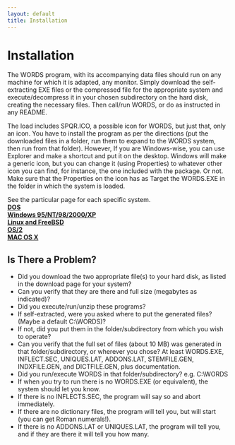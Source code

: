 ```yaml
---
layout: default
title: Installation
---
```


Installation
============

The WORDS program, with its accompanying data files should run on any
machine for which it is adapted, any monitor.  Simply download the
self-extracting EXE files or the compressed file for the appropriate
system and execute/decompress it in your chosen subdirectory on the hard
disk, creating the necessary files.  Then call/run WORDS, or do as instructed
in any README.

The load includes SPQR.ICO, a possible icon for WORDS,
but just that, only an icon.
You have to install the program as per the directions
(put the downloaded files in a folder,
run them to expand to the WORDS system, then run from that folder).
However, If you are Windows-wise, you can use Explorer and
make a shortcut and put it on the desktop.
Windows will make a generic icon,
but you can change it (using Properties)
to whatever other icon you can find, for instance,
the one included with the package.  Or not.
Make sure that the Properties on the icon
has as Target the WORDS.EXE
in the folder in which the system is loaded.

See the particular page for each specific system.  <BR>
<A HREF="http://www.erols.com/whitaker/wordsdos.htm"><B>DOS</B></A><BR>
<A HREF="http://www.erols.com/whitaker/wordsw95.htm"><B>Windows 95/NT/98/2000/XP</B></A><BR>
<A HREF="http://www.erols.com/whitaker/wordslux.htm"><B>Linux and FreeBSD</B></A><BR>
<A HREF="http://www.erols.com/whitaker/wordsos2.htm"><B>OS/2</B></A><BR>
<A HREF="http://www.erols.com/whitaker/wordsmac.htm"><B>MAC OS X</B></A><BR>

Is There a Problem?
-------------------

* Did you download the two appropriate file(s) to your hard disk, as listed in the download page for your system?
* Can you verify that they are there and full size (megabytes as indicated)?
* Did you execute/run/unzip these programs?
* If self-extracted, were you asked where to put the generated files? (Maybe a default C:\WORDS)?
* If not, did you put them in the folder/subdirectory from which you wish to operate?
* Can you verify that the full set of files (about 10 MB) was generated in that folder/subdirectory, or wherever you chose? At least WORDS.EXE, INFLECT.SEC, UNIQUES.LAT, ADDONS.LAT, STEMFILE.GEN, INDXFILE.GEN, and DICTFILE.GEN, plus documentation.
* Did you run/execute WORDS in that folder/subdirectory?  e.g. C:\WORDS
* If when you try to run there is no WORDS.EXE (or equivalent), the system should let you know.
* If there is no INFLECTS.SEC, the program will say so and abort immediately.
* If there are no dictionary files, the program will tell you, but will start (you can get Roman numerals!).
* If there is no ADDONS.LAT or UNIQUES.LAT, the program will tell you, and if they are there it will tell you how many.

